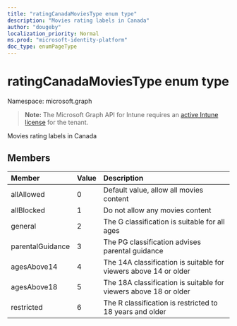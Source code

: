 ```yaml
---
title: "ratingCanadaMoviesType enum type"
description: "Movies rating labels in Canada"
author: "dougeby"
localization_priority: Normal
ms.prod: "microsoft-identity-platform"
doc_type: enumPageType
---
```


# ratingCanadaMoviesType enum type

Namespace: microsoft.graph

> **Note:** The Microsoft Graph API for Intune requires an [active Intune license](https://go.microsoft.com/fwlink/?linkid=839381) for the tenant.

Movies rating labels in Canada

## Members
|Member|Value|Description|
|:---|:---|:---|
|allAllowed|0|Default value, allow all movies content|
|allBlocked|1|Do not allow any movies content|
|general|2|The G classification is suitable for all ages|
|parentalGuidance|3|The PG classification advises parental guidance|
|agesAbove14|4|The 14A classification is suitable for viewers above 14 or older|
|agesAbove18|5|The 18A classification is suitable for viewers above 18 or older|
|restricted|6|The R classification is restricted to 18 years and older|









